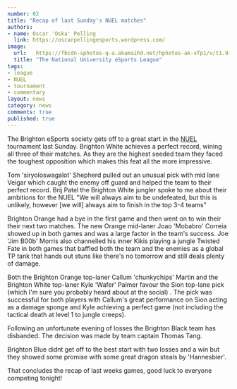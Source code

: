 ```yaml
---
number: 02
title: "Recap of last Sunday's NUEL matches"
authors:
- name: Oscar 'Oska' Pelling
  link: https://oscarpellingesports.wordpress.com/
image:
  url:   https://fbcdn-sphotos-g-a.akamaihd.net/hphotos-ak-xfp1/v/t1.0-9/10460775_1039228139439146_8997742144076883960_n.png?oh=62093380599699c22210fe265a83591f&oe=558375EA&__gda__=1434075578_bdfb7a127b279f17be997cd67bfd5195
  title: "The National University eSports League"
tags:
- league
- NUEL
- tournament
- commentary
layout: news
category: news
comments: true
published: true
---
```


The Brighton eSports society gets off to a great start in the [NUEL][nuel] tournament last Sunday. Brighton White achieves a perfect record, wining all three of their matches. As they are the highest seeded team they faced the toughest opposition which makes this feat all the more impressive.

Tom 'siryoloswagalot' Shepherd pulled out an unusual pick with mid lane Veigar which caught the enemy off guard and helped the team to their perfect record. Brij Patel the Brighton White jungler spoke to me about their ambitions for the NUEL "We will always aim to be undefeated, but this is unlikely, however [we will] always aim to finish in the top 3-4 teams"

Brighton Orange had a bye in the first game and then went on to win their their next two matches. The new Orange mid-laner Joao 'Mobabro' Correia showed up in both games and was a large factor in the team's success. Joe 'Jim B00b' Morris also channelled his inner Kikis playing a jungle Twisted Fate in both games that baffled both the team and the enemies as a global TP tank that hands out stuns like there's no tomorrow and still deals plenty of damage.

Both the Brighton Orange top-laner Callum 'chunkychips' Martin and the Brighton White top-laner Kyle 'Wafer' Palmer favour the Sion top-lane pick (which I'm sure you probably heard about at the social) . The pick was successful for both players with Callum's great performance on Sion acting as a damage sponge and Kyle achieving a perfect game (not including the tactical death at level 1 to jungle creeps).

Following an unfortunate evening of losses the Brighton Black team has disbanded. The decision was made by team captain Thomas Tang.

Brighton Blue didnt get off to the best start with two losses and a win but they showed some promise with some great dragon steals by 'Hannesbier'.

That concludes the recap of last weeks games, good luck to everyone competing tonight!

[nuel]: https://thenuel.com
